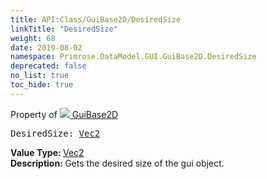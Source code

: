 ```yaml
---
title: API:Class/GuiBase2D/DesiredSize
linkTitle: "DesiredSize"
weight: 68
date: 2019-08-02
namespace: Primrose.DataModel.GUI.GuiBase2D.DesiredSize
deprecated: false
no_list: true
toc_hide: true
---
```

Property of <a href="/docs/api-reference/Class/GuiBase2D"><img src="/icons/silk/default.png"/>&nbsp;GuiBase2D</a>
<pre class="method-declaration">
DesiredSize: <a class="type" href="/docs/api-reference/DataType/Vec2">Vec2</a></pre>
<b>Value Type: </b>
<a class="type" href="/docs/api-reference/DataType/Vec2">Vec2</a>
<br/>
<b>Description: </b>
Gets the desired size of the gui object.

